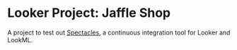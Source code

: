 # Looker Project: Jaffle Shop

A project to test out [Spectacles](https://spectacles.dev/), a continuous integration tool for Looker and LookML.
